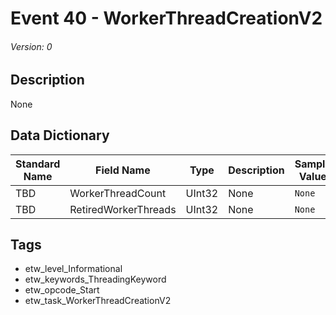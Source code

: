 # Event 40 - WorkerThreadCreationV2
###### Version: 0

## Description
None

## Data Dictionary
|Standard Name|Field Name|Type|Description|Sample Value|
|---|---|---|---|---|
|TBD|WorkerThreadCount|UInt32|None|`None`|
|TBD|RetiredWorkerThreads|UInt32|None|`None`|

## Tags
* etw_level_Informational
* etw_keywords_ThreadingKeyword
* etw_opcode_Start
* etw_task_WorkerThreadCreationV2